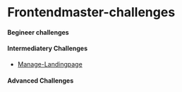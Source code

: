 # Frontendmaster-challenges

#### Begineer challenges

#### Intermediatery Challenges

- [Manage-Landingpage](https://github.com/Ad-h0c/Frontendmaster-challenges/tree/main/2_Intermediate)

#### Advanced Challenges
